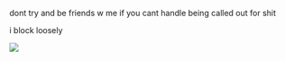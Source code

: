 dont try and be friends w me if you cant handle being called out for shit

i block loosely

![](https://media.discordapp.net/attachments/1249614932744470629/1250321292461215825/image.png?ex=666a83f1&is=66693271&hm=83836e7d47c4cf071ecadc4ae31773ec2e51c5516ca911a8fb6c86100563334b&=&format=webp&quality=lossless&width=612&height=623)
